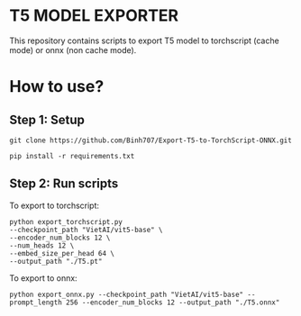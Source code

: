 # T5 MODEL EXPORTER

This repository contains scripts to export T5 model to torchscript (cache mode) or onnx (non cache mode).

# How to use?
## Step 1: Setup
```
git clone https://github.com/Binh707/Export-T5-to-TorchScript-ONNX.git
```
```
pip install -r requirements.txt
```

## Step 2: Run scripts
To export to torchscript:
```
python export_torchscript.py 
--checkpoint_path "VietAI/vit5-base" \
--encoder_num_blocks 12 \
--num_heads 12 \
--embed_size_per_head 64 \
--output_path "./T5.pt"
```

To export to onnx:
```
python export_onnx.py --checkpoint_path "VietAI/vit5-base" --prompt_length 256 --encoder_num_blocks 12 --output_path "./T5.onnx"
```
